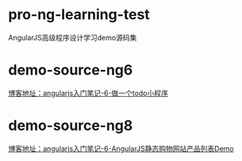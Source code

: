 # pro-ng-learning-test
AngularJS高级程序设计学习demo源码集


# demo-source-ng6
[博客地址：angularjs入门笔记-6-做一个todo小程序](https://xmoyking.github.io/2017/05/01/angularjs6/)


# demo-source-ng8
[博客地址：angularjs入门笔记-6-AngularJS静态购物网站产品列表Demo](https://xmoyking.github.io/2017/05/05/angularjs6/)